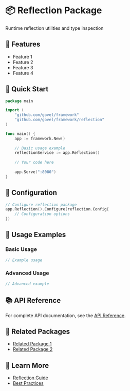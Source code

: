 # 📦 Reflection Package

Runtime reflection utilities and type inspection

## 🌟 Features

- Feature 1
- Feature 2
- Feature 3
- Feature 4

## 🚀 Quick Start

```go
package main

import (
    "github.com/govel/framework"
    "github.com/govel/framework/reflection"
)

func main() {
    app := framework.New()
    
    // Basic usage example
    reflectionService := app.Reflection()
    
    // Your code here
    
    app.Serve(":8080")
}
```

## 📖 Configuration

```go
// Configure reflection package
app.Reflection().Configure(reflection.Config{
    // Configuration options
})
```

## 🔧 Usage Examples

### Basic Usage

```go
// Example usage
```

### Advanced Usage

```go
// Advanced example
```

## 📚 API Reference

For complete API documentation, see the [API Reference](../../api-reference/reflection.md).

## 🔗 Related Packages

- [Related Package 1](../package1/README.md)
- [Related Package 2](../package2/README.md)

## 📖 Learn More

- [Reflection Guide](guide.md)
- [Best Practices](best-practices.md)
